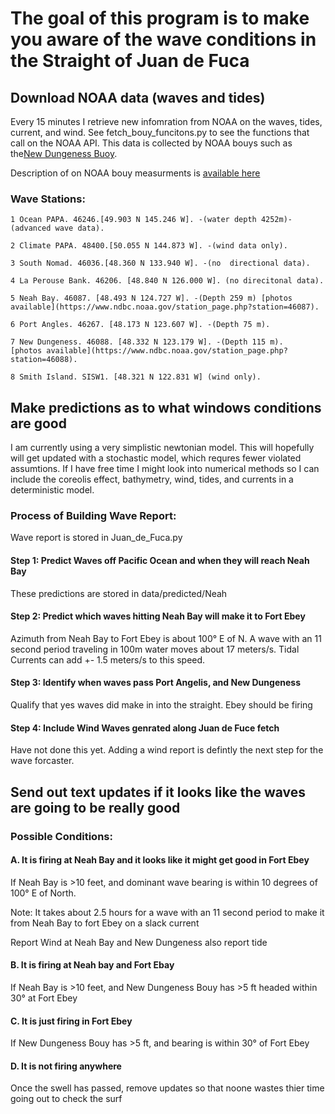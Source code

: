 # The goal of this program is to make you aware of the wave conditions in the Straight of Juan de Fuca

## Download NOAA data (waves and tides) 
Every 15 minutes I retrieve new infomration from NOAA on the waves, tides, current, and wind. See fetch_bouy_funcitons.py to see the functions that call on the NOAA API. This data is collected by NOAA bouys such as the[New Dungeness Buoy](https://www.ndbc.noaa.gov/station_page.php?station=46088). 

 Description of on NOAA bouy measurments is [available here](https://www.ndbc.noaa.gov/faq/measdes.shtml) 

### Wave Stations: 
    1 Ocean PAPA. 46246.[49.903 N 145.246 W]. -(water depth 4252m)-(advanced wave data).  

    2 Climate PAPA. 48400.[50.055 N 144.873 W]. -(wind data only). 

    3 South Nomad. 46036.[48.360 N 133.940 W]. -(no  directional data). 

    4 La Perouse Bank. 46206. [48.840 N 126.000 W]. (no direcitonal data).   
    
    5 Neah Bay. 46087. [48.493 N 124.727 W]. -(Depth 259 m) [photos available](https://www.ndbc.noaa.gov/station_page.php?station=46087).   

    6 Port Angles. 46267. [48.173 N 123.607 W]. -(Depth 75 m). 

    7 New Dungeness. 46088. [48.332 N 123.179 W]. -(Depth 115 m).    [photos available](https://www.ndbc.noaa.gov/station_page.php?station=46088).   

    8 Smith Island. SISW1. [48.321 N 122.831 W] (wind only).   

## Make predictions as to what windows conditions are good 
I am currently using a very simplistic newtonian model. 
This will hopefully will get updated with a stochastic model, which requres fewer violated assumtions. If I have free time I might look into numerical methods so I can include the coreolis effect, bathymetry, wind, tides, and currents in a deterministic model. 

### Process of Building Wave Report: 
Wave report is stored in Juan_de_Fuca.py 
#### Step 1: Predict Waves off Pacific Ocean and when they will reach Neah Bay 
These predictions are stored in data/predicted/Neah

#### Step 2: Predict which waves hitting Neah Bay will make it to Fort Ebey 
Azimuth from Neah Bay to Fort Ebey is about 100° E of N. A wave with an 11 second period traveling in 100m water moves about 17 meters/s. Tidal Currents can add +- 1.5 meters/s to this speed. 

#### Step 3: Identify when waves pass Port Angelis, and New Dungeness
Qualify that yes waves did make in into the straight. Ebey should be firing 

#### Step 4: Include Wind Waves genrated along Juan de Fuce fetch
Have not done this yet. Adding a wind report is defintly the next step for the wave forcaster. 


## Send out text updates if it looks like the waves are going to be really good 

### Possible Conditions: 

#### A. It is firing at Neah Bay and it looks like it might get good in Fort Ebey 
 If Neah Bay is >10 feet, and dominant wave bearing is within 10 degrees of 100° E of North. 

 Note: It takes about 2.5 hours for a wave with an 11 second period to make it from Neah Bay to fort Ebey on a slack current

 Report Wind at Neah Bay and New Dungeness also report tide
#### B. It is firing at Neah bay and Fort Ebay 

 If Neah Bay is >10 feet, and New Dungeness Bouy has >5 ft headed within 30° at Fort Ebey

#### C. It is just firing in Fort Ebey 

If New Dungeness Bouy has >5 ft, and bearing is within 30° of Fort Ebey

#### D. It is not firing anywhere 

Once the swell has passed, remove updates so that noone wastes thier time going out to check the surf



